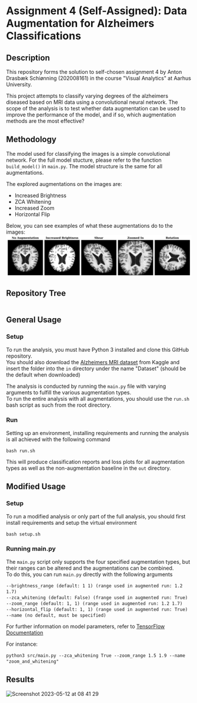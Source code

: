 # Assignment 4 (Self-Assigned): Data Augmentation for Alzheimers Classifications

## Description
This repository forms the solution to self-chosen assignment 4 by Anton Drasbæk Schiønning (202008161) in the course "Visual Analytics" at Aarhus University.

This project attempts to classify varying degrees of the alzheimers diseased based on MRI data using a convolutional neural network. The scope of the analysis is to test whether data augmentation can be used to improve the performance of the model, and if so, which augmentation methods are the most effective?

## Methodology
The model used for classifying the images is a simple convolutional network. For the full model stucture, please refer to the function `build_model()` in `main.py`. The model structure is the same for all augmentations. <br>

The explored augmentations on the images are:
* Increased Brightness
* ZCA Whitening
* Increased Zoom
* Horizontal Flip

Below, you can see examples of what these augmentations do to the images:
![alt text](https://github.com/drasbaek/data-augmentation-for-alzheimer-classification/blob/main/out/aug_illustration.png?raw=True)


## Repository Tree <a name="tree"></a>
```

```

## General Usage <a name="analysis"></a>
### Setup

To run the analysis, you must have Python 3 installed and clone this GitHub repository. <br>
You should also download the [Alzheimers MRI dataset](https://www.kaggle.com/datasets/sachinkumar413/alzheimer-mri-dataset) from Kaggle and insert the folder into the `in` directory under the name "Dataset" (should be the default when downloaded)

The analysis is conducted by running the `main.py` file with varying arguments to fulfill the various augmentation types. <br> To run the entire analysis with all augmentations, you should use the `run.sh` bash script as such from the root directory.

### Run

Setting up an environment, installing requirements and running the analysis is all achieved with the following command 
```
bash run.sh
```
This will produce classification reports and loss plots for all augmentation types as well as the non-augmentation baseline in the `out` directory.


## Modified Usage <a name="modified_analysis"></a>
### Setup
To run a modified analysis or only part of the full analysis, you should first install requirements and setup the virtual environment

```
bash setup.sh
```

### Running main.py
The `main.py` script only supports the four specified augmentation types, but their ranges can be altered and the augmentations can be combined. <br> 
To do this, you can run `main.py` directly with the following arguments
```
--brightness_range (default: 1 1) (range used in augmented run: 1.2 1.7)
--zca_whitening (default: False) (frange used in augmented run: True)
--zoom_range (default: 1, 1) (range used in augmented run: 1.2 1.7)
--horizontal_flip (default: 1, 1) (range used in augmented run: True)
--name (no default, must be specified)
```
For further information on model parameters, refer to [TensorFlow Documentation](https://www.tensorflow.org/api_docs/python/tf/keras/preprocessing/image/ImageDataGenerator)

For instance:
```
python3 src/main.py --zca_whitening True --zoom_range 1.5 1.9 --name "zoom_and_whitening"
```


## Results
<img width="504" alt="Screenshot 2023-05-12 at 08 41 29" src="https://github.com/drasbaek/data-augmentation-for-alzheimer-classification/assets/80207895/9dce8870-0dda-4d0a-ac5a-d5e8112f314b">


